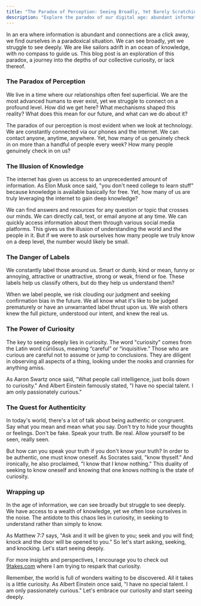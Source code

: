 ```yaml
---
title: "The Paradox of Perception: Seeing Broadly, Yet Barely Scratching the Surface"
description: "Explore the paradox of our digital age: abundant information yet shallow understanding. Dive deeper with us into the power of curiosity."
---
```


In an era where information is abundant and connections are a click away, we find ourselves in a paradoxical situation. We can see broadly, yet we struggle to see deeply. We are like sailors adrift in an ocean of knowledge, with no compass to guide us. This blog post is an exploration of this paradox, a journey into the depths of our collective curiosity, or lack thereof.

### The Paradox of Perception

We live in a time where our relationships often feel superficial. We are the most advanced humans to ever exist, yet we struggle to connect on a profound level. How did we get here? What mechanisms shaped this reality? What does this mean for our future, and what can we do about it?

The paradox of our perception is most evident when we look at technology. We are constantly connected via our phones and the internet. We can contact anyone, anytime, anywhere. Yet, how many of us genuinely check in on more than a handful of people every week? How many people genuinely check in on us?

### The Illusion of Knowledge

The internet has given us access to an unprecedented amount of information. As Elon Musk once said, "you don't need college to learn stuff" because knowledge is available basically for free. Yet, how many of us are truly leveraging the internet to gain deep knowledge?

We can find answers and resources for any question or topic that crosses our minds. We can directly call, text, or email anyone at any time. We can quickly access information about them through various social media platforms. This gives us the illusion of understanding the world and the people in it. But if we were to ask ourselves how many people we truly know on a deep level, the number would likely be small.

### The Danger of Labels

We constantly label those around us. Smart or dumb, kind or mean, funny or annoying, attractive or unattractive, strong or weak, friend or foe. These labels help us classify others, but do they help us understand them?

When we label people, we risk clouding our judgment and seeking confirmation bias in the future. We all know what it's like to be judged prematurely or have an unwarranted label thrust upon us. We wish others knew the full picture, understood our intent, and knew the real us.

### The Power of Curiosity

The key to seeing deeply lies in curiosity. The word "curiosity" comes from the Latin word cūriōsus, meaning “careful” or “inquisitive.” Those who are curious are careful not to assume or jump to conclusions. They are diligent in observing all aspects of a thing, looking under the nooks and crannies for anything amiss.

As Aaron Swartz once said, "What people call intelligence, just boils down to curiosity." And Albert Einstein famously stated, "I have no special talent. I am only passionately curious."

### The Quest for Authenticity

In today's world, there's a lot of talk about being authentic or congruent. Say what you mean and mean what you say. Don't try to hide your thoughts or feelings. Don't be fake. Speak your truth. Be real. Allow yourself to be seen, really seen.

But how can you speak your truth if you don't know your truth? In order to be authentic, one must know oneself. As Socrates said, "know thyself." And ironically, he also proclaimed, "I know that I know nothing." This duality of seeking to know oneself and knowing that one knows nothing is the state of curiosity.

### Wrapping up

In the age of information, we can see broadly but struggle to see deeply. We have access to a wealth of knowledge, yet we often lose ourselves in the noise. The antidote to this chaos lies in curiosity, in seeking to understand rather than simply to know.

As Matthew 7:7 says, "Ask and it will be given to you; seek and you will find; knock and the door will be opened to you." So let's start asking, seeking, and knocking. Let's start seeing deeply.

For more insights and perspectives, I encourage you to check out [9takes.com](https://9takes.com/) where I am trying to respark that curiosity.

Remember, the world is full of wonders waiting to be discovered. All it takes is a little curiosity. As Albert Einstein once said, "I have no special talent. I am only passionately curious." Let's embrace our curiosity and start seeing deeply.

<!-- ***** This blog is not finished, I have rewrote it many times and am still working on it  *****

## We can see broadly but not deeply. 

#### Intro and implications
When most of our relationships feel superficial what should we do? 
We are the most advanced humans to ever exist with   How does this happen? What or whom is to blame? What mechanisms shaped or allowed this to happen. What does this say about the future and what can be done about it? All this and more to follow.

Being able to see broadly and not deeply manifests is evident when you scan technology. We are constantly connected via our phones and the ever present internet. With your phone you can contact via call text or email anyone you know, and some people you don't. Like wise, people you know and don't know are constantly trying to contact you. We could contact anyone we know and ask them how their day was, yet we might checkup on only a handful of people every week. How many people try to check in with us, every week or month... other than your mom. No one other than maybe your mom cares deeply about what you are thinking, feeling, or what you did. 

The other thing is the internet. The internet connects us to information. We search the internet for what we are looking for, or to get an answer to a question we just had. Almost anything we want to know is at our fingertips. Elon Musk is quoted as saying that "you don't need college to learn stuff" and that knowledge is available basically for free. Yet how many of us are leveraging the internet to gain the same level of knowledge that would be attained in a college class? 

As far a social media, suffice to say it is entertainment masking as life u
We won't touch on social media because the negative impacts should be self evident but suffice to say 

You can call or text anyone you know and people you don't know. People who you don't know constantly ping you. People email you, companies email you, when you purchase something you can get texted or emailed a receipt. You are connected. You are also bobarded and overwhelmed by noise, we need signal.

What are the Mechanisms that got us here

What are the Psychological Effects on us

What are the Future Effects and implications

Are there any Antidotes to the chaos

The realization that we can see broadly and not deeply is made possible when we start exploring

We can see broadly in that we can find answers and resources for any question or topic that crosses your mind.  The internet and the cell phone combine to make information literally at our fingertip. With relationships we can directly call, text, or email them at anytime. Indirectly we can quickly access information about them through:
- Twitter
- Instagram
- Facebook
- Youtube channel 
- Twitch
- Tumblr
- A Blog
- Googling them.

With all this information and access at our fingertips this gives us the illusion of understanding the world, the people in our lives and most other people in general. But if you were to ask yourself how many people know you on a deep level, I bet the number would be small. On a deep level how many people can we say that we actually know? How deeply can we know someone after having...
- personally known the person for years
- had a long conversation with them
- had listened hours and hours to their podcasts
- stalked them for online

We might have gathered some facts about them, learned about their views, and even know how they will react in some situations. However what percentage would you put on knowing the entirety of a person. What percentage do you think most people would put on knowing the entirety of you versus what percentage they actually know of you. 

I would guess there is a disparity between what people think they know about a person and what is actually true about a person. But that does not slow us down in drawing conclusions about a person based off of observed behavior.

We constantly label those around us. 
- smart or dumb 
- kind or mean
- funny or annoying
- attractive or unattractive 
- strong or weak
- friend or foe

Those are just some of the safely tame labels. Are these labels helping us classify others. Do these classifications help us navigate our relationships? Doubt it.

We must be careful to not place too much trust in that one data point for it may cloud our judgment causing us to look for confirmation bias in future. Most of us know what it is like to be judged prematurely or have an unwarranted label thrust upon us or one action taken out of context. How many times do we wish others
- had the full picture of situation
- knew my intent
- knew the real me

What is worth pointing out is that when we label people after either observing or hearing about them in a situation
with them that warrants a label. We have a data point on a situation. However what else do we have data on? How will data collection in the future 

Still, we have only found out things in areas we have explored. And though we may know a lot about that person their self image probably does not completely match your understanding of them.

People only show you the parts they want to show you. And we dont have time for people who dont agree with us or see the world the way do. We see the world the right way the way it truly is.

People now a days talk about how we should be [authentic](https://www.psychologytoday.com/us/blog/click-here-happiness/201904/develop-authenticity-20-ways-be-more-authentic-person) or [congruent](https://liveyourlegend.net/the-beginners-guide-to-being-congruent/):
- Say what you mean and mean what you say
- Don't try to hide your thoughts or feelings
- Don't be fake
- Wear your emotions on your sleeve
- Speak your truth
- Be real
- Allow yourself to be seen, really seen -- #people/BreneBrown

How then can you speak your truth if you don't know your truth and in order to not be fake we must know the real us. It follows that in order to be authentic one must as Socrates said **"know thyself"**. And ironically he also was fond of proclaiming  **"[I know that I know nothing](https://en.wikipedia.org/wiki/I_know_that_I_know_nothing "I know that I know nothing")"**. 

This irony and duality of someone seeking to know thyself and also knowing that they know nothing is special. It is the state in which you are curious. Curious about yourself and about what you don't know. In a curious state you are listening, paying attention, seeking to understand. The word **curiosity**, comes from the Latin word cūriōsus, meaning “careful” or “inquisitive.” Those who curious are careful not to assume or jump to conclusions, and the word careful comes from the Latin word "diligens" which is where we get the word diligent. Those who are careful are diligent to observe all aspects of a thing, look under the nooks and crannies for anything amiss. Careful is also a synonym for being cautious as in aware of danger. 

All these descriptions and peripheral synonyms surrounding "curiosity" are needed in order to see deep. 

Checkout [9takes](https://9takes.com/)

And is the only state which
- > Ask and it will be given to you; seek and you will find; knock and the door will be opened to you - Matthew 7:7 
- > "What people call intelligence, just boils down to curiosity" - Aaron Swartz
- > "I have no special talent. I am only passionately curious" - Albert Einstein

[Jobs to be done](https://www.youtube.com/watch?v=9h4chtNOuuc)
People searching data and use it [[Defining Smart Enterprise#^513fbd]]

Journalism's Inverted Pyramid -->
